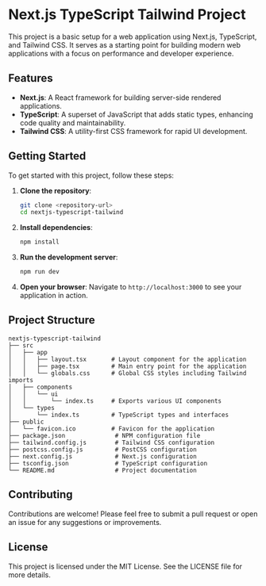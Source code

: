 # Next.js TypeScript Tailwind Project

This project is a basic setup for a web application using Next.js, TypeScript, and Tailwind CSS. It serves as a starting point for building modern web applications with a focus on performance and developer experience.

## Features

- **Next.js**: A React framework for building server-side rendered applications.
- **TypeScript**: A superset of JavaScript that adds static types, enhancing code quality and maintainability.
- **Tailwind CSS**: A utility-first CSS framework for rapid UI development.

## Getting Started

To get started with this project, follow these steps:

1. **Clone the repository**:
   ```bash
   git clone <repository-url>
   cd nextjs-typescript-tailwind
   ```

2. **Install dependencies**:
   ```bash
   npm install
   ```

3. **Run the development server**:
   ```bash
   npm run dev
   ```

4. **Open your browser**:
   Navigate to `http://localhost:3000` to see your application in action.

## Project Structure

```
nextjs-typescript-tailwind
├── src
│   ├── app
│   │   ├── layout.tsx       # Layout component for the application
│   │   ├── page.tsx         # Main entry point for the application
│   │   └── globals.css      # Global CSS styles including Tailwind imports
│   ├── components
│   │   └── ui
│   │       └── index.ts     # Exports various UI components
│   └── types
│       └── index.ts         # TypeScript types and interfaces
├── public
│   └── favicon.ico          # Favicon for the application
├── package.json              # NPM configuration file
├── tailwind.config.js        # Tailwind CSS configuration
├── postcss.config.js         # PostCSS configuration
├── next.config.js            # Next.js configuration
├── tsconfig.json             # TypeScript configuration
└── README.md                 # Project documentation
```

## Contributing

Contributions are welcome! Please feel free to submit a pull request or open an issue for any suggestions or improvements.

## License

This project is licensed under the MIT License. See the LICENSE file for more details.